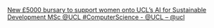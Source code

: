 [New £5000 bursary to support women onto UCL’s AI for Sustainable Development MSc   @UCL #ComputerScience - @UCL – @ucl](https://qi.tc/qi/112838)